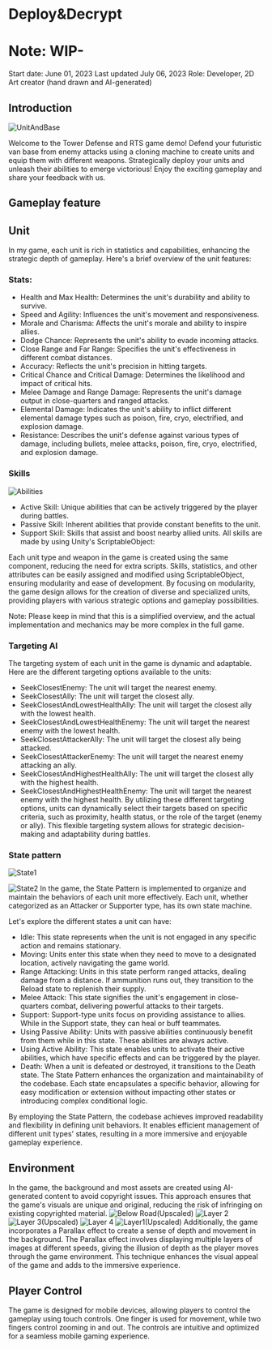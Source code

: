 # Deploy&Decrypt
# Note: WIP- 
Start date: June 01, 2023
Last updated July 06, 2023
Role: Developer, 2D Art creator (hand drawn and AI-generated)
## **Introduction**
![UnitAndBase](https://github.com/AkaiNoval/Unity-Radio-Frequency/assets/127651185/e7a3830d-899a-4d7e-bbb7-8d59a8cbb56d)

Welcome to the Tower Defense and RTS game demo! Defend your futuristic van base from enemy attacks using a cloning machine to create units and equip them with different weapons. Strategically deploy your units and unleash their abilities to emerge victorious! Enjoy the exciting gameplay and share your feedback with us.

## **Gameplay feature**
## **Unit**

In my game, each unit is rich in statistics and capabilities, enhancing the strategic depth of gameplay. Here's a brief overview of the unit features:

### **Stats:**

- Health and Max Health: Determines the unit's durability and ability to survive.
- Speed and Agility: Influences the unit's movement and responsiveness.
- Morale and Charisma: Affects the unit's morale and ability to inspire allies.
- Dodge Chance: Represents the unit's ability to evade incoming attacks.
- Close Range and Far Range: Specifies the unit's effectiveness in different combat distances.
- Accuracy: Reflects the unit's precision in hitting targets.
- Critical Chance and Critical Damage: Determines the likelihood and impact of critical hits.
- Melee Damage and Range Damage: Represents the unit's damage output in close-quarters and ranged attacks.
- Elemental Damage: Indicates the unit's ability to inflict different elemental damage types such as poison, fire, cryo, electrified, and explosion damage.
- Resistance: Describes the unit's defense against various types of damage, including bullets, melee attacks, poison, fire, cryo, electrified, and explosion damage.
  
### **Skills**
![Abilities](https://github.com/AkaiNoval/Unity-Radio-Frequency/assets/127651185/bd038a16-2b05-44ca-8189-35fa66c1d616)
- Active Skill: Unique abilities that can be actively triggered by the player during battles.
- Passive Skill: Inherent abilities that provide constant benefits to the unit.
- Support Skill: Skills that assist and boost nearby allied units.
All skills are made by using Unity's ScriptableObject:

Each unit type and weapon in the game is created using the same component, reducing the need for extra scripts.
Skills, statistics, and other attributes can be easily assigned and modified using ScriptableObject, ensuring modularity and ease of development.
By focusing on modularity, the game design allows for the creation of diverse and specialized units, providing players with various strategic options and gameplay possibilities.

Note: Please keep in mind that this is a simplified overview, and the actual implementation and mechanics may be more complex in the full game.
### **Targeting AI**
The targeting system of each unit in the game is dynamic and adaptable. Here are the different targeting options available to the units:

- SeekClosestEnemy: The unit will target the nearest enemy.
- SeekClosestAlly: The unit will target the closest ally.
- SeekClosestAndLowestHealthAlly: The unit will target the closest ally with the lowest health.
- SeekClosestAndLowestHealthEnemy: The unit will target the nearest enemy with the lowest health.
- SeekClosestAttackerAlly: The unit will target the closest ally being attacked.
- SeekClosestAttackerEnemy: The unit will target the nearest enemy attacking an ally.
- SeekClosestAndHighestHealthAlly: The unit will target the closest ally with the highest health.
- SeekClosestAndHighestHealthEnemy: The unit will target the nearest enemy with the highest health.
By utilizing these different targeting options, units can dynamically select their targets based on specific criteria, such as proximity, health status, or the role of the target (enemy or ally). This flexible targeting system allows for strategic decision-making and adaptability during battles.
  
### **State pattern**
![State1](https://github.com/AkaiNoval/Unity-Radio-Frequency/assets/127651185/cfc89f0f-8960-444d-bb74-65570d1f148f)

![State2](https://github.com/AkaiNoval/Unity-Radio-Frequency/assets/127651185/caec4069-305c-472a-9488-8cf5c993c381)
In the game, the State Pattern is implemented to organize and maintain the behaviors of each unit more effectively. Each unit, whether categorized as an Attacker or Supporter type, has its own state machine.

Let's explore the different states a unit can have:

- Idle: This state represents when the unit is not engaged in any specific action and remains stationary.
- Moving: Units enter this state when they need to move to a designated location, actively navigating the game world.
- Range Attacking: Units in this state perform ranged attacks, dealing damage from a distance. If ammunition runs out, they transition to the Reload state to replenish their supply.
- Melee Attack: This state signifies the unit's engagement in close-quarters combat, delivering powerful attacks to their targets.
- Support: Support-type units focus on providing assistance to allies. While in the Support state, they can heal or buff teammates.
- Using Passive Ability: Units with passive abilities continuously benefit from them while in this state. These abilities are always active.
- Using Active Ability: This state enables units to activate their active abilities, which have specific effects and can be triggered by the player.
- Death: When a unit is defeated or destroyed, it transitions to the Death state.
The State Pattern enhances the organization and maintainability of the codebase. Each state encapsulates a specific behavior, allowing for easy modification or extension without impacting other states or introducing complex conditional logic.

By employing the State Pattern, the codebase achieves improved readability and flexibility in defining unit behaviors. It enables efficient management of different unit types' states, resulting in a more immersive and enjoyable gameplay experience.
## **Environment**

In the game, the background and most assets are created using AI-generated content to avoid copyright issues. This approach ensures that the game's visuals are unique and original, reducing the risk of infringing on existing copyrighted material.
![Below Road(Upscaled)](https://github.com/AkaiNoval/Unity-Radio-Frequency/assets/127651185/c7e9425e-5a8f-42e7-9e1d-6d44c8123ed8)
![Layer 2](https://github.com/AkaiNoval/Unity-Radio-Frequency/assets/127651185/9d831750-d623-4d04-931b-122f7bb48ad5)
![Layer 3(Upscaled)](https://github.com/AkaiNoval/Unity-Radio-Frequency/assets/127651185/2997f7e8-5dbf-499f-89e6-9fe5f1ae32ca)
![Layer 4](https://github.com/AkaiNoval/Unity-Radio-Frequency/assets/127651185/19a10734-2f80-4db4-a3c8-5198a20a18fc)
![Layer1(Upscaled)](https://github.com/AkaiNoval/Unity-Radio-Frequency/assets/127651185/b06d14ff-a0b3-480f-b36d-4de0aa247f3d)
Additionally, the game incorporates a Parallax effect to create a sense of depth and movement in the background. The Parallax effect involves displaying multiple layers of images at different speeds, giving the illusion of depth as the player moves through the game environment. This technique enhances the visual appeal of the game and adds to the immersive experience.
## **Player Control**
The game is designed for mobile devices, allowing players to control the gameplay using touch controls. One finger is used for movement, while two fingers control zooming in and out. The controls are intuitive and optimized for a seamless mobile gaming experience.
